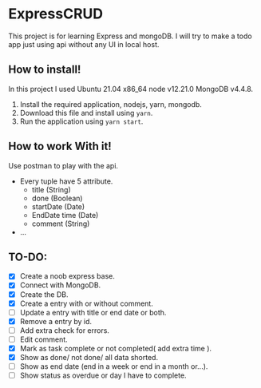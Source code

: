 # ExpressCRUD

This project is for learning Express and mongoDB. I will try to make a todo app just using api without any UI in local host.

## How to install!

In this project I used Ubuntu 21.04 x86_64 node v12.21.0 MongoDB v4.4.8.

1. Install the required application, nodejs, yarn, mongodb.
1. Download this file and install using `yarn`.
1. Run the application using `yarn start`.

## How to work With it!

Use postman to play with the api.

- Every tuple have 5 attribute.
  - title (String)
  - done (Boolean)
  - startDate (Date)
  - EndDate time (Date)
  - comment (String)
- ...

## TO-DO:

- [x] Create a noob express base.
- [x] Connect with MongoDB.
- [x] Create the DB.
- [x] Create a entry with or without comment.
- [ ] Update a entry with title or end date or both.
- [x] Remove a entry by id.
- [ ] Add extra check for errors.
- [ ] Edit comment.
- [x] Mark as task complete or not completed( add extra time ).
- [x] Show as done/ not done/ all data shorted.
- [ ] Show as end date (end in a week or end in a month or...).
- [ ] Show status as overdue or day I have to complete.
